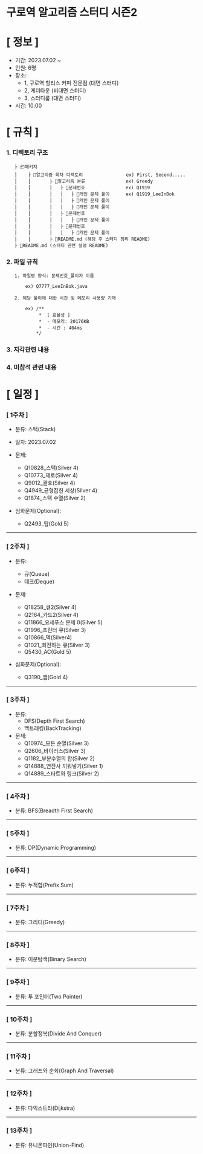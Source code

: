 # **구로역 알고리즘 스터디 시즌2**

# **[ 정보 ]**

- 기간: 2023.07.02 ~ 
- 인원: 6명
- 장소:
     - 1, 구로역 할리스 커피 전문점 (대면 스터디)
     - 2, 게더타운 (비대면 스터디)
     - 3, 스터디룸 (대면 스터디)
- 시간: 10:00

# **[ 규칙 ]**
### **1. 디렉토리 구조**

       ├ 📦패키지
       ⎮    ├ 📁알고리즘 회차 디렉토리                ex) First, Second.....
       ⎮    ⎮       ├ 📁알고리즘 분류               ex) Greedy
       ⎮    ⎮       ⎮   ├ 📁문제번호               ex) Q1919
       ⎮    ⎮       ⎮   ⎮   ├︎ 📃개인 문제 풀이      ex) Q1919_LeeInBok
       ⎮    ⎮       ⎮   ⎮   ├︎ 📃개인 문제 풀이
       ⎮    ⎮       ⎮   ⎮   ├ 📃개인 문제 풀이
       ⎮    ⎮       ⎮   ├ 📁문제번호  
       ⎮    ⎮       ⎮   ⎮   ├︎ 📃개인 문제 풀이
       ⎮    ⎮       ⎮   ├ 📁문제번호
       ⎮    ⎮       ⎮   ⎮   ├ 📃개인 문제 풀이
       ⎮    ⎮       ├ 📝README.md (해당 주 스터디 정리 README)
       ├ 📝README.md (스터디 관련 설명 README)


### **2. 파일 규칙**

       1. 파일명 양식: 문제번호_풀이자 이름
   
           ex) Q7777_LeeInBok.java

       2. 해당 풀이에 대한 시간 및 메모리 사용량 기재
           
           ex) /**
                *  [ 효율성 ]
                *  - 메모리: 20176KB
                *  - 시간 : 404ms
               */

### **3. 지각관련 내용**

### **4. 미참석 관련 내용**

# **[ 일정 ]**
### [ 1주차 ]
- 분류: 스택(Stack)
- 일자: 2023.07.02
- 문제: 
    - Q10828_스택(Silver 4)
    - Q10773_제로(Silver 4)
    - Q9012_괄호(Silver 4)
    - Q4949_균형잡힌 세상(Silver 4)
    - Q1874_스택 수열(Silver 2)
    
- 심화문제(Optional):
    - Q2493_탑(Gold 5)
-----------------------------------
### [ 2주차 ]
- 분류:
    - 큐(Queue)
    - 데크(Deque) 
- 문제: 
    - Q18258_큐2(Silver 4)
    - Q2164_카드2(Silver 4)
    - Q11866_요세푸스 문제 0(Silver 5)
    - Q1996_프린터 큐(Silver 3)
    - Q10866_덱(Silver4)
    - Q1021_회전하는 큐(Silver 3)
    - Q5430_AC(Gold 5)
    
- 심화문제(Optional):
    - Q3190_뱀(Gold 4)
-----------------------------------
### [ 3주차 ]
- 분류:
    - DFS(Depth First Search)
    - 백트래킹(BackTracking)
- 문제:
    - Q10974_모든 순열(Silver 3)
    - Q2606_바이러스(Silver 3)
    - Q1182_부분수열의 합(Silver 2)
    - Q14888_연잔사 끼워넣기(Silver 1)
    - Q14889_스타트와 링크(Silver 2)
-----------------------------------
### [ 4주차 ]
- 분류: BFS(Breadth First Search)
-----------------------------------
### [ 5주차 ]
- 분류: DP(Dynamic Programming)
-----------------------------------
### [ 6주차 ]
- 분류: 누적합(Prefix Sum) 
-----------------------------------
### [ 7주차 ]
- 분류: 그리디(Greedy)
-----------------------------------
### [ 8주차 ]
- 분류: 이분탐색(Binary Search)
-----------------------------------
### [ 9주차 ]
- 분류: 투 포인터(Two Pointer)
-----------------------------------
### [ 10주차 ]
- 분류: 분할정복(Divide And Conquer) 
-----------------------------------
### [ 11주차 ]
- 분류: 그래프와 순회(Graph And Traversal)
-----------------------------------
### [ 12주차 ]
- 분류: 다익스트라(Dijkstra)
-----------------------------------
### [ 13주차 ]
- 분류: 유니온파인(Union-Find)
